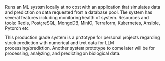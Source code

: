 Runs an ML system locally at no cost with an application that simulates data and prediction on data requested from a database pool. 
The system has several features including monitoring health of system. 
Resources and tools: Redis, PostgreSQL, MongoDB, MinIO, Terraform, Kubernetes, Ansible, Pytorch etc

This production grade system is a prototype for personal projects regarding stock prediction with numerical and text data for LLM processing/prediction.
Another system prototype to come later will be for processing, analyzing, and predicting on biological data.  
